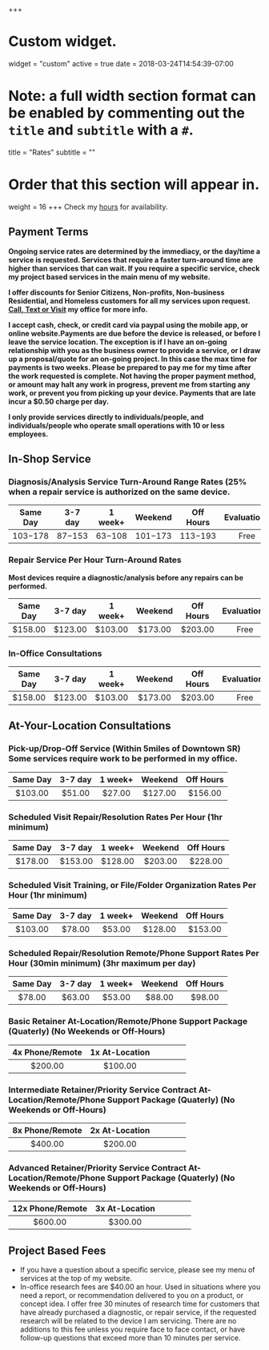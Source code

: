 +++
# Custom widget.
widget = "custom"
active = true
date = 2018-03-24T14:54:39-07:00

# Note: a full width section format can be enabled by commenting out the `title` and `subtitle` with a `#`.
title = "Rates"
subtitle = ""

# Order that this section will appear in.
weight = 16
+++
Check my [hours](#contact) for availability.

## Payment Terms

**Ongoing service rates are determined by the immediacy, or the day/time a service is requested. Services that require a faster turn-around time are higher than services that can wait. If you require a specific service, check my project based services in the main menu of my website.**

**I offer discounts for Senior Citizens, Non-profits, Non-business Residential, and Homeless customers for all my services upon request. [Call, Text or Visit](#contact) my office for more info.**

**I accept cash, check, or credit card via paypal using the mobile app, or online website.Payments are due before the device is released, or before I leave the service location. The exception is if I have an on-going relationship with you as the business owner to provide a service, or I draw up a proposal/quote for an on-going project. In this case the max time for payments is two weeks. Please be prepared to pay me for my time after the work requested is complete. Not having the proper payment method, or amount may halt any work in progress, prevent me from starting any work, or prevent you from picking up your device. Payments that are late incur a $0.50 charge per day.**



**I only provide services directly to individuals/people, and individuals/people who operate small operations with 10 or less employees.**

## In-Shop Service

### Diagnosis/Analysis Service Turn-Around Range Rates (25% when a repair service is authorized on the same device.

| Same Day  | 3-7 day   | 1 week+   | Weekend     | Off Hours   | Evaluations |
| :-------: | :-------: | :-------: | :---------: | :---------: | :---------: |
| $103-$178   | $87-$153   | $63-$108   | $101-$173     | $113-$193     | Free   |

### Repair Service Per Hour Turn-Around Rates

**Most devices require a diagnostic/analysis before any repairs can be performed.**

| Same Day  | 3-7 day   | 1 week+   | Weekend     | Off Hours   | Evaluations |
| :-------: | :-------: | :-------: | :---------: | :---------: | :---------: |
| $158.00   | $123.00   | $103.00   | $173.00     | $203.00     | Free   |

### In-Office Consultations

| Same Day  | 3-7 day   | 1 week+   | Weekend     | Off Hours   | Evaluations |
| :-------: | :-------: | :-------: | :---------: | :---------: | :---------: |
| $158.00   | $123.00   | $103.00   | $173.00     | $203.00     | Free   |


## At-Your-Location Consultations

### Pick-up/Drop-Off Service (Within 5miles of Downtown SR) Some services require work to be performed in my office.

| Same Day  | 3-7 day   | 1 week+   | Weekend     | Off Hours   |
| :-------: | :-------: | :-------: | :---------: | :---------: |
| $103.00   | $51.00   | $27.00   | $127.00     | $156.00     |

### Scheduled Visit Repair/Resolution Rates Per Hour (1hr minimum)

| Same Day  | 3-7 day   | 1 week+   | Weekend     | Off Hours   |
| :-------: | :-------: | :-------: | :---------: | :---------: |
| $178.00   | $153.00   | $128.00   | $203.00     | $228.00     |

### Scheduled Visit Training, or File/Folder Organization Rates Per Hour (1hr minimum)

| Same Day  | 3-7 day   | 1 week+   | Weekend     | Off Hours   |
| :-------: | :-------: | :-------: | :---------: | :---------: |
| $103.00   | $78.00   | $53.00   | $128.00     | $153.00     |

### Scheduled Repair/Resolution Remote/Phone Support Rates Per Hour (30min minimum) (3hr maximum per day)

| Same Day  | 3-7 day   | 1 week+   | Weekend     | Off Hours   |
| :-------: | :-------: | :-------: | :---------: | :---------: |
| $78.00    | $63.00    | $53.00    | $88.00      | $98.00      |

### Basic Retainer At-Location/Remote/Phone Support Package (Quaterly) (No Weekends or Off-Hours)

| 4x Phone/Remote  | 1x At-Location   |  |  |  |  |
| :-------: | :-------: | --- | --- | --- | --- |
| $200.00    | $100.00    |  |  |  |  |

### Intermediate Retainer/Priority Service Contract At-Location/Remote/Phone Support Package (Quaterly) (No Weekends or Off-Hours)

| 8x Phone/Remote  | 2x At-Location   |  |  |  |  |
| :-------: | :-------: | --- | --- | --- | --- |
| $400.00    | $200.00    |  |  |  |  |

### Advanced Retainer/Priority Service Contract At-Location/Remote/Phone Support Package (Quaterly) (No Weekends or Off-Hours)

| 12x Phone/Remote  | 3x At-Location   |  |  |  |  |
| :-------: | :-------: | --- | --- | --- | --- |
| $600.00    | $300.00    |  |  |  |  |

## Project Based Fees

- If you have a question about a specific service, please see my menu of services at the top of my website.
- In-office research fees are $40.00 an hour. Used in situations where you need a report, or recommendation delivered to you on a product, or concept idea. I offer free 30 minutes of research time for customers that have already purchased a diagnostic, or repair service, if the requested research will be related to the device I am servicing. There are no additions to this fee unless you require face to face contact, or have follow-up questions that exceed more than 10 minutes per service.

